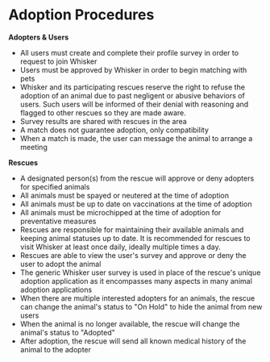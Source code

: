 # Adoption Procedures
**Adopters & Users**  
- All users must create and complete their profile survey in order to request to join Whisker
- Users must be approved by Whisker in order to begin matching with pets
- Whisker and its participating rescues reserve the right to refuse the adoption of an animal due to past negligent or abusive behaviors of users. Such users will be informed of their denial with reasoning and flagged to other rescues so they are made aware.
- Survey results are shared with rescues in the area
- A match does not guarantee adoption, only compatibility
- When a match is made, the user can message the animal to arrange a meeting

**Rescues**  
- A designated person(s) from the rescue will approve or deny adopters for specified animals
- All animals must be spayed or neutered at the time of adoption
- All animals must be up to date on vaccinations at the time of adoption
- All animals must be microchipped at the time of adoption for preventative measures
- Rescues are responsible for maintaining their available animals and keeping animal statuses up to date. It is recommended for rescues to visit Whisker at least once daily, ideally multiple times a day.
- Rescues are able to view the user's survey and approve or deny the user to adopt the animal
- The generic Whisker user survey is used in place of the rescue's unique adoption application as it encompasses many aspects in many animal adoption applications
- When there are multiple interested adopters for an animals, the rescue can change the animal's status to "On Hold" to hide the animal from new users
- When the animal is no longer available, the rescue will change the animal's status to "Adopted"
- After adoption, the rescue will send all known medical history of the animal to the adopter
